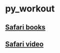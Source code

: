 # py_workout


## [Safari books](https://learning.oreilly.com/library/view/python-workout/9781617295508/OEBPS/Text/01.xhtml#heading_id_6)
## [Safari video](https://learning.oreilly.com/videos/python-workout-video/9781617295508VE/9781617295508VE-PyWo_c1s2/)
